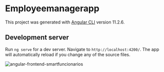 # Employeemanagerapp

This project was generated with [Angular CLI](https://github.com/angular/angular-cli) version 11.2.6.

## Development server

Run `ng serve` for a dev server. Navigate to `http://localhost:4200/`. The app will automatically reload if you change any of the source files.

![angular-frontend-smartfuncionarios](https://user-images.githubusercontent.com/43776020/132060054-e4ae0438-6765-42c3-80d7-de3804ad3054.png)
